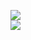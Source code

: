 [![](https://img.shields.io/badge/Made%20With-Github%20Spray-lightgrey.svg?style=for-the-badge&logo=github)](https://github.com/Annihil/github-spray#66)  
[![](https://i.imgur.com/2DrTn0Z.gif)](https://github.com/Annihil/github-spray)